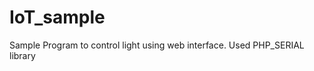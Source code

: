 IoT_sample
==========

Sample Program to control light using web interface. Used PHP_SERIAL library 
